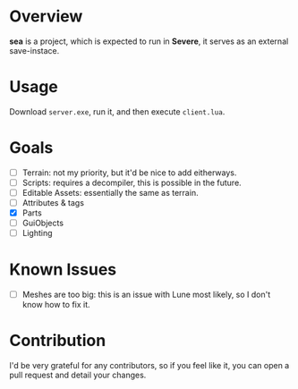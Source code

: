 # Overview
**sea** is a project, which is expected to run in **Severe**, it serves as an external save-instace.

# Usage
Download `server.exe`, run it, and then execute `client.lua`.

# Goals
- [ ] Terrain: not my priority, but it'd be nice to add eitherways.
- [ ] Scripts: requires a decompiler, this is possible in the future.
- [ ] Editable Assets: essentially the same as terrain.
- [ ] Attributes & tags
- [x] Parts
- [ ] GuiObjects
- [ ] Lighting

# Known Issues
- [ ] Meshes are too big: this is an issue with Lune most likely, so I don't know how to fix it.

# Contribution
I'd be very grateful for any contributors, so if you feel like it, you can open a pull request and detail your changes.
